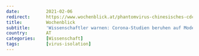 ```yaml
---
date:          2021-02-06
redirect:      https://www.wochenblick.at/phantomvirus-chinesisches-cdc-gibt-zu-das-virus-wurde-nicht-isoliert/
title:         Wochenblick
subtitle:      'Wissenschaftler warnen: Corona-Studien beruhen auf Modellen, nicht Fakten'
country:       AT
categories:    [Wissenschaft]
tags:          [virus-isolation]
---
```

